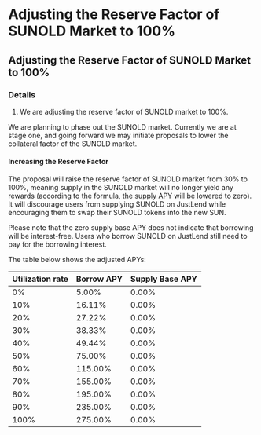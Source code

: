 # Adjusting the Reserve Factor of SUNOLD Market to 100%

## **Adjusting the Reserve Factor of SUNOLD Market to 100%**



### Details

1. We are adjusting the reserve factor of SUNOLD market to 100%.

We are planning to phase out the SUNOLD market. Currently we are at stage one, and going forward we may initiate proposals to lower the collateral factor of the SUNOLD market.

#### Increasing the Reserve Factor

The proposal will raise the reserve factor of SUNOLD market from 30% to 100%, meaning supply in the SUNOLD market will no longer yield any rewards (according to the formula, the supply APY will be lowered to zero). It will discourage users from supplying SUNOLD on JustLend while encouraging them to swap their SUNOLD tokens into the new SUN.

Please note that the zero supply base APY does not indicate that borrowing will be interest-free. Users who borrow SUNOLD on JustLend still need to pay for the borrowing interest. &#x20;

The table below shows the adjusted APYs:

| Utilization rate | Borrow APY | Supply Base APY |
| ---------------- | ---------- | --------------- |
| 0%               | 5.00%      | 0.00%           |
| 10%              | 16.11%     | 0.00%           |
| 20%              | 27.22%     | 0.00%           |
| 30%              | 38.33%     | 0.00%           |
| 40%              | 49.44%     | 0.00%           |
| 50%              | 75.00%     | 0.00%           |
| 60%              | 115.00%    | 0.00%           |
| 70%              | 155.00%    | 0.00%           |
| 80%              | 195.00%    | 0.00%           |
| 90%              | 235.00%    | 0.00%           |
| 100%             | 275.00%    | 0.00%           |

